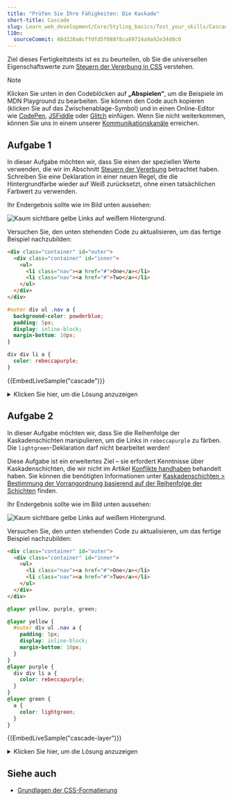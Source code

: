 ```yaml
---
title: "Prüfen Sie Ihre Fähigkeiten: Die Kaskade"
short-title: Cascade
slug: Learn_web_development/Core/Styling_basics/Test_your_skills/Cascade
l10n:
  sourceCommit: 48d220a8cffdfd5f088f8ca89724a9a92e34d8c0
---
```


Ziel dieses Fertigkeitstests ist es zu beurteilen, ob Sie die universellen Eigenschaftswerte zum [Steuern der Vererbung in CSS](/de/docs/Learn_web_development/Core/Styling_basics/Handling_conflicts) verstehen.

> [!NOTE]
> Klicken Sie unten in den Codeblöcken auf **„Abspielen“**, um die Beispiele im MDN Playground zu bearbeiten.
> Sie können den Code auch kopieren (klicken Sie auf das Zwischenablage-Symbol) und in einen Online-Editor wie [CodePen](https://codepen.io/), [JSFiddle](https://jsfiddle.net/) oder [Glitch](https://glitch.com/) einfügen.
> Wenn Sie nicht weiterkommen, können Sie uns in einem unserer [Kommunikationskanäle](/de/docs/MDN/Community/Communication_channels) erreichen.

## Aufgabe 1

In dieser Aufgabe möchten wir, dass Sie einen der speziellen Werte verwenden, die wir im Abschnitt [Steuern der Vererbung](/de/docs/Learn_web_development/Core/Styling_basics/Handling_conflicts#controlling_inheritance) betrachtet haben. Schreiben Sie eine Deklaration in einer neuen Regel, die die Hintergrundfarbe wieder auf Weiß zurücksetzt, ohne einen tatsächlichen Farbwert zu verwenden.

Ihr Endergebnis sollte wie im Bild unten aussehen:

![Kaum sichtbare gelbe Links auf weißem Hintergrund.](mdn-cascade.png)

Versuchen Sie, den unten stehenden Code zu aktualisieren, um das fertige Beispiel nachzubilden:

```html live-sample___cascade
<div class="container" id="outer">
  <div class="container" id="inner">
    <ul>
      <li class="nav"><a href="#">One</a></li>
      <li class="nav"><a href="#">Two</a></li>
    </ul>
  </div>
</div>
```

```css live-sample___cascade
#outer div ul .nav a {
  background-color: powderblue;
  padding: 5px;
  display: inline-block;
  margin-bottom: 10px;
}

div div li a {
  color: rebeccapurple;
}
```

{{EmbedLiveSample("cascade")}}

<details>
<summary>Klicken Sie hier, um die Lösung anzuzeigen</summary>

Eine mögliche Lösung ist wie folgt:

```css
#outer #inner a {
  background-color: initial;
}
```

Es gibt zwei Dinge, die Sie in dieser Aufgabe tun müssen. Erstens, schreiben Sie einen Selektor für das `a`-Element, der spezieller ist als der Selektor, der den Hintergrund powderblue färbt. In dieser Lösung wird dies durch die Verwendung des `id`-Selektors erreicht, der eine sehr hohe Spezifität hat.

Dann müssen Sie sich daran erinnern, dass es spezielle Schlüsselwortwerte für alle Eigenschaften gibt. In diesem Fall setzt die Verwendung von `inherit` die Hintergrundfarbe auf die gleiche wie das übergeordnete Element zurück.

</details>

## Aufgabe 2

In dieser Aufgabe möchten wir, dass Sie die Reihenfolge der Kaskadenschichten manipulieren, um die Links in `rebeccapurple` zu färben. Die `lightgreen`-Deklaration darf nicht bearbeitet werden!

Diese Aufgabe ist ein erweitertes Ziel – sie erfordert Kenntnisse über Kaskadenschichten, die wir nicht im Artikel [Konflikte handhaben](/de/docs/Learn_web_development/Core/Styling_basics/Handling_conflicts) behandelt haben. Sie können die benötigten Informationen unter [Kaskadenschichten > Bestimmung der Vorrangordnung basierend auf der Reihenfolge der Schichten](/de/docs/Learn_web_development/Core/Styling_basics/Cascade_layers#determining_the_precedence_based_on_the_order_of_layers) finden.

Ihr Endergebnis sollte wie im Bild unten aussehen:

![Kaum sichtbare gelbe Links auf weißem Hintergrund.](mdn-cascade.png)

Versuchen Sie, den unten stehenden Code zu aktualisieren, um das fertige Beispiel nachzubilden:

```html live-sample___cascade-layer
<div class="container" id="outer">
  <div class="container" id="inner">
    <ul>
      <li class="nav"><a href="#">One</a></li>
      <li class="nav"><a href="#">Two</a></li>
    </ul>
  </div>
</div>
```

```css live-sample___cascade-layer
@layer yellow, purple, green;

@layer yellow {
  #outer div ul .nav a {
    padding: 5px;
    display: inline-block;
    margin-bottom: 10px;
  }
}
@layer purple {
  div div li a {
    color: rebeccapurple;
  }
}
@layer green {
  a {
    color: lightgreen;
  }
}
```

{{EmbedLiveSample("cascade-layer")}}

<details>
<summary>Klicken Sie hier, um die Lösung anzuzeigen</summary>

Eine mögliche Lösung ist wie folgt:

```css
@layer yellow, green, purple;
```

In dieser Aufgabe müssen Sie eine Sache tun: die Vorrangordnung so ändern, dass die Deklaration für die gewünschte Farbe in der zuletzt deklarierten Schicht ist, was diese Lösung zeigt.

Sie müssen sich daran erinnern, dass nicht geschichtete normale Stile Vorrang vor geschichteten normalen Stilen haben. Wenn jedoch alle Stile innerhalb von Schichten sind – wie in dieser Aufgabe – haben Stile in später deklarierten Schichten Vorrang vor Stilen in früher deklarierten Schichten. Das Verschieben der lila Schicht an das Ende bedeutet, dass sie Vorrang vor den grünen und gelben Schichten hat.

</details>

## Siehe auch

- [Grundlagen der CSS-Formatierung](/de/docs/Learn_web_development/Core/Styling_basics)
